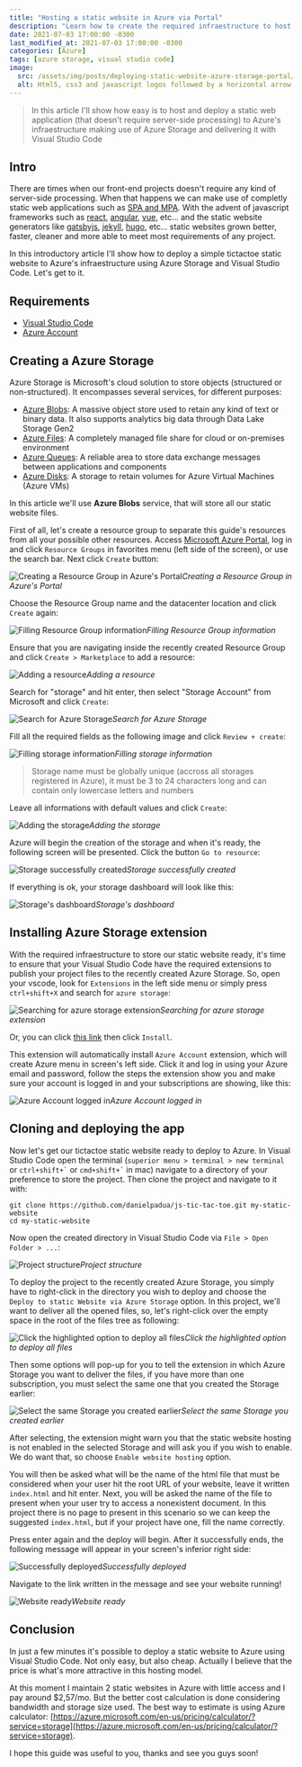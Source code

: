 ```yaml
---
title: "Hosting a static website in Azure via Portal"
description: "Learn how to create the required infraestructure to host a static website in Azure, using Azure Storage via portal and deploy the project source with Visual Studio Code"
date: 2021-07-03 17:00:00 -0300
last_modified_at: 2021-07-03 17:00:00 -0300
categories: [Azure]
tags: [azure storage, visual studio code]
image:
  src: /assets/img/posts/deploying-static-website-azure-storage-portal/featured.webp
  alt: Html5, css3 and javascript logos followed by a horizontal arrow pointing to visual studio code logo and another horizontal arrow pointing to azure storage logo
---
```


> In this article I'll show how easy is to host and deploy a static web application (that doesn't require server-side processing) to Azure's infraestructure making use of Azure Storage and delivering it with Visual Studio Code

## Intro

There are times when our front-end projects doesn't require any kind of server-side processing. When that happens we can make use of completly static web applications such as [SPA and MPA](https://merehead.com/blog/single-page-application-vs-multi-page-application).
With the advent of javascript frameworks such as [react](https://pt-br.reactjs.org/), [angular](https://angular.io/), [vue](https://vuejs.org/), etc... and the static website generators like [gatsbyjs](https://www.gatsbyjs.com/), [jekyll](https://jekyllrb.com/), [hugo](https://gohugo.io/), etc... static websites grown better, faster, cleaner and more able to meet most requirements of any project.

In this introductory article I'll show how to deploy a simple tictactoe static website to Azure's infraestructure using Azure Storage and Visual Studio Code. Let's get to it.

## Requirements
* [Visual Studio Code](https://code.visualstudio.com/download)
* [Azure Account](https://azure.microsoft.com/en-us/free)

## Creating a Azure Storage
Azure Storage is Microsoft's cloud solution to store objects (structured or non-structured). It encompasses several services, for different purposes:
- [Azure Blobs](https://docs.microsoft.com/en-us/azure/storage/blobs/storage-blobs-introduction): A massive object store used to retain any kind of text or binary data. It also supports analytics big data through Data Lake Storage Gen2
- [Azure Files](https://docs.microsoft.com/en-us/azure/storage/files/storage-files-introduction): A completely managed file share for cloud or on-premises environment
- [Azure Queues](https://docs.microsoft.com/en-us/azure/storage/queues/storage-queues-introduction): A reliable area to store data exchange messages between applications and components
- [Azure Disks](https://docs.microsoft.com/en-us/azure/virtual-machines/managed-disks-overview): A storage to retain volumes for Azure Virtual Machines (Azure VMs)

In this article we'll use **Azure Blobs** service, that will store all our static website files.

First of all, let's create a resource group to separate this guide's resources from all your possible other resources. Access [Microsoft Azure Portal](https://portal.azure.com), log in and click `Resource Groups` in favorites menu (left side of the screen), or use the search bar. Next click `Create` button:

![Creating a Resource Group in Azure's Portal](/assets/img/posts/deploying-static-website-azure-storage-portal/create-resource-group.webp)*Creating a Resource Group in Azure's Portal*

Choose the Resource Group name and the datacenter location and click `Create` again:

![Filling Resource Group information](/assets/img/posts/deploying-static-website-azure-storage-portal/create-resource-group2.webp)*Filling Resource Group information*

Ensure that you are navigating inside the recently created Resource Group and click `Create > Marketplace` to add a resource:

![Adding a resource](/assets/img/posts/deploying-static-website-azure-storage-portal/add-resource.webp)*Adding a resource*

Search for "storage" and hit enter, then select "Storage Account" from Microsoft and click `Create`:

![Search for Azure Storage](/assets/img/posts/deploying-static-website-azure-storage-portal/search-storage.webp)*Search for Azure Storage*

Fill all the required fields as the following image and click `Review + create`:

![Filling storage information](/assets/img/posts/deploying-static-website-azure-storage-portal/fill-storage-info.webp)*Filling storage information*
> Storage name must be globally unique (accross all storages registered in Azure), it must be 3 to 24 characters long and can contain only lowercase letters and numbers

Leave all informations with default values and click `Create`:

![Adding the storage](/assets/img/posts/deploying-static-website-azure-storage-portal/add-storage.webp)*Adding the storage*

Azure will begin the creation of the storage and when it's ready, the following screen will be presented. Click the button `Go to resource`:

![Storage successfully created](/assets/img/posts/deploying-static-website-azure-storage-portal/storage-created.webp)*Storage successfully created*

If everything is ok, your storage dashboard will look like this:

![Storage's dashboard](/assets/img/posts/deploying-static-website-azure-storage-portal/storage-dashboard.webp)*Storage's dashboard*

## Installing Azure Storage extension

With the required infraestructure to store our static website ready, it's time to ensure that your Visual Studio Code have the required extensions to publish your project files to the recently created Azure Storage. So, open your vscode, look for `Extensions` in the left side menu or simply press `ctrl+shift+X` and search for `azure storage`:

![Searching for azure storage extension](/assets/img/posts/deploying-static-website-azure-storage-portal/azure-storage-extension-search.webp)*Searching for azure storage extension*

Or, you can click [this link](https://marketplace.visualstudio.com/items?itemName=ms-azuretools.vscode-azurestorage) then click `Install`.

This extension will automatically install `Azure Account` extension, which will create Azure menu in screen's left side. Click it and log in using your Azure email and password, follow the steps the extension show you and make sure your account is logged in and your subscriptions are showing, like this:

![Azure Account logged in](/assets/img/posts/deploying-static-website-azure-storage-portal/azure-storage-extension-logged-in.webp)*Azure Account logged in*

## Cloning and deploying the app

Now let's get our tictactoe static website ready to deploy to Azure. In Visual Studio Code open the terminal (`superior menu > terminal > new terminal` or `` ctrl+shift+` `` or `` cmd+shift+` `` in mac) navigate to a directory of your preference to store the project. Then clone the project and navigate to it with:
```shell
git clone https://github.com/danielpadua/js-tic-tac-toe.git my-static-website
cd my-static-website
```

Now open the created directory in Visual Studio Code via `File > Open Folder > ...`:

![Project structure](/assets/img/posts/deploying-static-website-azure-storage-portal/project-tree-vscode.webp)*Project structure*

To deploy the project to the recently created Azure Storage, you simply have to right-click in the directory you wish to deploy and choose the `Deploy to static Website via Azure Storage` option. In this project, we'll want to deliver all the opened files, so, let's right-click over the empty space in the root of the files tree as following:

![Click the highlighted option to deploy all files](/assets/img/posts/deploying-static-website-azure-storage-portal/ready-to-deploy.webp)*Click the highlighted option to deploy all files*

Then some options will pop-up for you to tell the extension in which Azure Storage you want to deliver the files, if you have more than one subscription, you must select the same one that you created the Storage earlier:

![Select the same Storage you created earlier](/assets/img/posts/deploying-static-website-azure-storage-portal/choose-which-azure-storage.webp)*Select the same Storage you created earlier*


After selecting, the extension might warn you that the static website hosting is not enabled in the selected Storage and will ask you if you wish to enable. We do want that, so choose `Enable website hosting` option.

You will then be asked what will be the name of the html file that must be considered when your user hit the root URL of your website, leave it written `index.html` and hit enter. Next, you will be asked the name of the file to present when your user try to access a nonexistent document. In this project there is no page to present in this scenario so we can keep the suggested `index.html`, but if your project have one, fill the name correctly.

Press enter again and the deploy will begin. After it successfully ends, the following message will appear in your screen's inferior right side:

![Successfully deployed](/assets/img/posts/deploying-static-website-azure-storage-portal/deploy-complete.webp)*Successfully deployed*

Navigate to the link written in the message and see your website running!

![Website ready](/assets/img/posts/deploying-static-website-azure-storage-portal/website-ready.webp)*Website ready*


## Conclusion

In just a few minutes it's possible to deploy a static website to Azure using Visual Studio Code. Not only easy, but also cheap. Actually I believe that the price is what's more attractive in this hosting model.

At this moment I maintain 2 static websites in Azure with little access and I pay around $2,57/mo. But the better cost calculation is done considering bandwidth and storage size used. The best way to estimate is using Azure calculator: [https://azure.microsoft.com/en-us/pricing/calculator/?service=storage](https://azure.microsoft.com/en-us/pricing/calculator/?service=storage).

I hope this guide was useful to you, thanks and see you guys soon!
